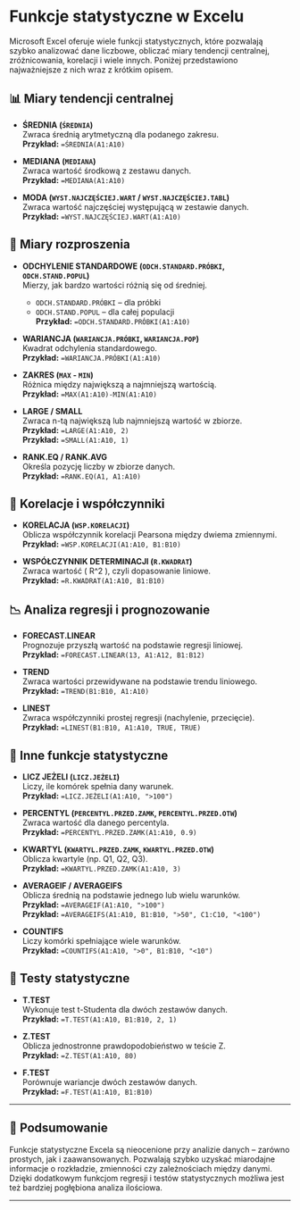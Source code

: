 # Funkcje statystyczne w Excelu

Microsoft Excel oferuje wiele funkcji statystycznych, które pozwalają szybko analizować dane liczbowe, obliczać miary tendencji centralnej, zróżnicowania, korelacji i wiele innych. Poniżej przedstawiono najważniejsze z nich wraz z krótkim opisem.

## 📊 Miary tendencji centralnej

- **ŚREDNIA (`ŚREDNIA`)**  
  Zwraca średnią arytmetyczną dla podanego zakresu.  
  **Przykład:** `=ŚREDNIA(A1:A10)`

- **MEDIANA (`MEDIANA`)**  
  Zwraca wartość środkową z zestawu danych.  
  **Przykład:** `=MEDIANA(A1:A10)`

- **MODA (`WYST.NAJCZĘŚCIEJ.WART` / `WYST.NAJCZĘŚCIEJ.TABL`)**  
  Zwraca wartość najczęściej występującą w zestawie danych.  
  **Przykład:** `=WYST.NAJCZĘŚCIEJ.WART(A1:A10)`

## 📐 Miary rozproszenia

- **ODCHYLENIE STANDARDOWE (`ODCH.STANDARD.PRÓBKI`, `ODCH.STAND.POPUL`)**  
  Mierzy, jak bardzo wartości różnią się od średniej.  
     - `ODCH.STANDARD.PRÓBKI` – dla próbki  
     - `ODCH.STAND.POPUL` – dla całej populacji  
  **Przykład:** `=ODCH.STANDARD.PRÓBKI(A1:A10)`

- **WARIANCJA (`WARIANCJA.PRÓBKI`, `WARIANCJA.POP`)**  
  Kwadrat odchylenia standardowego.  
  **Przykład:** `=WARIANCJA.PRÓBKI(A1:A10)`

- **ZAKRES (`MAX` - `MIN`)**  
  Różnica między największą a najmniejszą wartością.  
  **Przykład:** `=MAX(A1:A10)-MIN(A1:A10)`

- **LARGE / SMALL**  
  Zwraca n-tą największą lub najmniejszą wartość w zbiorze.  
  **Przykład:** `=LARGE(A1:A10, 2)`  
  **Przykład:** `=SMALL(A1:A10, 1)`

- **RANK.EQ / RANK.AVG**  
  Określa pozycję liczby w zbiorze danych.  
  **Przykład:** `=RANK.EQ(A1, A1:A10)`

## 🔗 Korelacje i współczynniki

- **KORELACJA (`WSP.KORELACJI`)**  
  Oblicza współczynnik korelacji Pearsona między dwiema zmiennymi.  
  **Przykład:** `=WSP.KORELACJI(A1:A10, B1:B10)`

- **WSPÓŁCZYNNIK DETERMINACJI (`R.KWADRAT`)**  
  Zwraca wartość \( R^2 \), czyli dopasowanie liniowe.  
  **Przykład:** `=R.KWADRAT(A1:A10, B1:B10)`

## 📉 Analiza regresji i prognozowanie

- **FORECAST.LINEAR**  
  Prognozuje przyszłą wartość na podstawie regresji liniowej.  
  **Przykład:** `=FORECAST.LINEAR(13, A1:A12, B1:B12)`

- **TREND**  
  Zwraca wartości przewidywane na podstawie trendu liniowego.  
  **Przykład:** `=TREND(B1:B10, A1:A10)`

- **LINEST**  
  Zwraca współczynniki prostej regresji (nachylenie, przecięcie).  
  **Przykład:** `=LINEST(B1:B10, A1:A10, TRUE, TRUE)`

## 🧮 Inne funkcje statystyczne

- **LICZ JEŻELI (`LICZ.JEŻELI`)**  
  Liczy, ile komórek spełnia dany warunek.  
  **Przykład:** `=LICZ.JEŻELI(A1:A10, ">100")`

- **PERCENTYL (`PERCENTYL.PRZED.ZAMK`, `PERCENTYL.PRZED.OTW`)**  
  Zwraca wartość dla danego percentyla.  
  **Przykład:** `=PERCENTYL.PRZED.ZAMK(A1:A10, 0.9)`

- **KWARTYL (`KWARTYL.PRZED.ZAMK`, `KWARTYL.PRZED.OTW`)**  
  Oblicza kwartyle (np. Q1, Q2, Q3).  
  **Przykład:** `=KWARTYL.PRZED.ZAMK(A1:A10, 3)`

- **AVERAGEIF / AVERAGEIFS**  
  Oblicza średnią na podstawie jednego lub wielu warunków.  
  **Przykład:** `=AVERAGEIF(A1:A10, ">100")`  
  **Przykład:** `=AVERAGEIFS(A1:A10, B1:B10, ">50", C1:C10, "<100")`

- **COUNTIFS**  
  Liczy komórki spełniające wiele warunków.  
  **Przykład:** `=COUNTIFS(A1:A10, ">0", B1:B10, "<10")`

## 🧪 Testy statystyczne

- **T.TEST**  
  Wykonuje test t-Studenta dla dwóch zestawów danych.  
  **Przykład:** `=T.TEST(A1:A10, B1:B10, 2, 1)`

- **Z.TEST**  
  Oblicza jednostronne prawdopodobieństwo w teście Z.  
  **Przykład:** `=Z.TEST(A1:A10, 80)`

- **F.TEST**  
  Porównuje wariancje dwóch zestawów danych.  
  **Przykład:** `=F.TEST(A1:A10, B1:B10)`

---

## 📘 Podsumowanie

Funkcje statystyczne Excela są nieocenione przy analizie danych – zarówno prostych, jak i zaawansowanych. Pozwalają szybko uzyskać miarodajne informacje o rozkładzie, zmienności czy zależnościach między danymi. Dzięki dodatkowym funkcjom regresji i testów statystycznych możliwa jest też bardziej pogłębiona analiza ilościowa.

---
